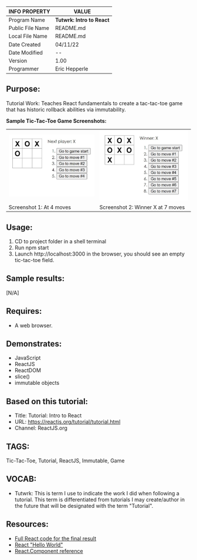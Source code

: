 | INFO PROPERTY    | VALUE                      |
| ---------------- | -------------------------- |
| Program Name     | **Tutwrk: Intro to React** |
| Public File Name | README.md                  |
| Local File Name  | README.md                  |
| Date Created     | 04/11/22                   |
| Date Modified    | --                         |
| Version          | 1.00                       |
| Programmer       | Eric Hepperle              |

## Purpose:
Tutorial Work: Teaches React fundamentals to create a tac-tac-toe game that has historic rollback abilities via immutability.

**Sample Tic-Tac-Toe Game Screenshots:**

<table>
  <tr>
    <td>
      <img src="images/ehw-screenshot--tictac-01.jpg" title="Tutorial Work: Intro to React Tic-Tac-Toe (screenshot 1)" alt="Tutorial Work: Intro to React Tic-Tac-Toe (screenshot 1)">
    </td>
    <td>
      <img src="images/ehw-screenshot--tictac-02.jpg" title="Tutorial Work: Intro to React Tic-Tac-Toe (screenshot 1)" alt="Tutorial Work: Intro to React Tic-Tac-Toe (screenshot 2)">
    </td>
    
  </tr>
  <tr>
    <td>Screenshot 1: At 4 moves</td>
    <td>Screenshot 2: Winner X at 7 moves</td>
  </tr>
</table>
    
## Usage:
1. CD to project folder in a shell terminal
2. Run npm start
3. Launch http://localhost:3000 in the browser, you should see an empty tic-tac-toe field.
    
## Sample results: 
[N/A]

## Requires:
* A web browser.
    
## Demonstrates:
* JavaScript
* ReactJS
* ReactDOM
* slice()
* immutable objects

## Based on this tutorial:
- Title: Tutorial: Intro to React
- URL: https://reactjs.org/tutorial/tutorial.html
- Channel: ReactJS.org

## TAGS:
Tic-Tac-Toe, Tutorial, ReactJS, Immutable, Game

## VOCAB:
- Tutwrk: This is term I use to indicate the work I did when following a tutorial. This term is differentiated from tutorials I may create/author in the future that will be designated with the term "Tutorial".

## Resources:
- [Full React code for the final result](https://codepen.io/gaearon/pen/gWWZgR?editors=0010)
- [React "Hello World"](https://reactjs.org/docs/hello-world.html)
- [React.Component reference](https://reactjs.org/docs/react-component.html)
